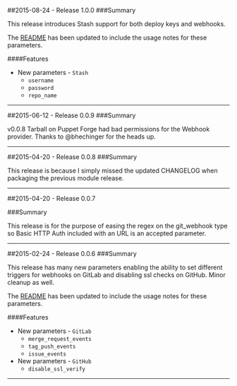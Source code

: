 ##2015-08-24 - Release 1.0.0
###Summary

This release introduces Stash support for both deploy keys and webhooks.

The [README](https://github.com/abrader/abrader-gms/blob/master/README.md) has been updated to include the usage notes for these parameters.

####Features
- New parameters - `Stash`
  - `username`
  - `password`
  - `repo_name`

- - -

##2015-06-12 - Release 0.0.9
###Summary

v0.0.8 Tarball on Puppet Forge had bad permissions for the Webhook provider. Thanks to @bhechinger for the heads up.

- - -

##2015-04-20 - Release 0.0.8
###Summary

This release is because I simply missed the updated CHANGELOG when packaging the previous module release.

- - -

##2015-04-20 - Release 0.0.7

###Summary

This release is for the purpose of easing the regex on the git_webhook type so Basic HTTP Auth included with an URL is an accepted parameter.

- - -

##2015-02-24 - Release 0.0.6
###Summary

This release has many new parameters enabling the ability to set different triggers for webhooks on GitLab and disabling ssl checks on GitHub.  Minor cleanup as well.

The [README](https://github.com/abrader/abrader-gms/blob/master/README.md) has been updated to include the usage notes for these parameters.

####Features
- New parameters - `GitLab`
  - `merge_request_events`
  - `tag_push_events`
  - `issue_events`
- New parameters - `GitHub`
  - `disable_ssl_verify`

- - -
